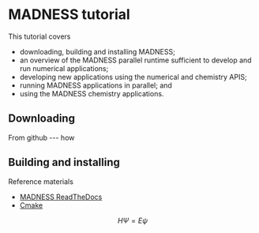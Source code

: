 # MADNESS tutorial

This tutorial covers
* downloading, building and installing MADNESS;
* an overview of the MADNESS parallel runtime sufficient to develop and run numerical applications;
* developing new applications using the numerical and chemistry APIS;
* running MADNESS applications in parallel; and
* using the MADNESS chemistry applications.

## Downloading

From github --- how

## Building and installing

Reference materials 
* [MADNESS ReadTheDocs](https://madness.readthedocs.io/en/latest/INSTALL.html)
* [Cmake](https://cmake.org/)


$$H \Psi = E \psi$$




